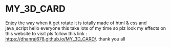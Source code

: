 # MY_3D_CARD
Enjoy the way when it get rotate
it is totally made of html & css and java_script 
hello everyone this take lots of my time 
so plz look my effects on this website 
to visit pls follow this link : https://dhanraj678.github.io/MY_3D_CARD/.
thank you all
